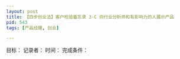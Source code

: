 ```yaml
---
layout: post
title: 【四步创业法】客户检验备忘录 3-C 向行业分析师和有影响力的人展示产品
pid: 543
tags: [产品经理, 创业]

---
```


目标：
记录者：
时间：
完成条件：


